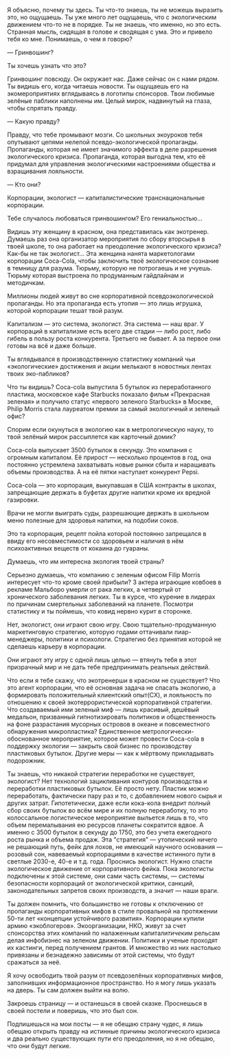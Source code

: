 Я объясню, почему ты здесь. Ты что-то знаешь, ты не можешь выразить это, но ощущаешь. Ты уже много лет ощущаешь, что с экологическим движением что-то не в порядке. Ты не знаешь, что именно, но это есть. Странная мысль, сидящая в голове и сводящая с ума. Это и привело тебя ко мне. Понимаешь, о чем я говорю?

— Гринвошинг?

Ты хочешь узнать что это?

Гринвошинг повсюду. Он окружает нас. Даже сейчас он с нами рядом. Ты видишь его, когда читаешь новости. Ты ощущаешь его на экомероприятиях вглядываясь в логотипы спонсоров. Твои любимые зелëные паблики наполнены им. Целый мирок, надвинутый на глаза, чтобы спрятать правду.

— Какую правду?

Правду, что тебе промывают мозги. Со школьных экоуроков тебя опутывают цепями нелепой псевдо-экологической пропаганды. Пропаганды, которая не имеет значимого эффекта в деле разрешения экологического кризиса. Пропаганда, которая выгодна тем, кто её придумал для управления экологическими настроениями общества и взращивания лояльности.

— Кто они?

Корпорации, экологист — капиталистические транснациональные корпорации.

Тебе случалось любоваться гринвошингом? Его гениальностью...

Видишь эту женщину в красном, она представилась как экотренер. Думаешь раз она организатор мероприятия по сбору вторсырья в твоей школе, то она работает на преодоление экологического кризиса? Как-бы не так экологист... Эта женщина нанята маркетологами корпорации Coca-Cola, чтобы заключить твоё экологическое сознание в темницу для разума. Тюрьму, которую не потрогаешь и не учуешь. Тюрьму которая выстроена по продуманным гайдлайнам и методичкам.

Миллионы людей живут во сне корпоративной псевдоэкологической пропаганды. Но эта пропаганда есть утопия — это лишь игрушка, которой корпорации тешат твой разум.

Капитализм — это система, экологист.
Эта система — наш враг. У корпораций в капитализме есть всего две стадии — либо рост, либо гибель в пользу роста конкурента. Третьего не бывает. А за первое они готовы на всё и даже больше.

Ты вглядывался в производственную статистику компаний чьи «экологические» достижения и акции мелькают в новостных лентах твоих эко-пабликов?

Что ты видишь? Coca-cola выпустила 5 бутылок из переработанного пластика, московское кафе Starbucks показало фильм «Прекрасная зеленая» и получило статус «первого зеленого Starbucks» в Москве, Philip Morris стала лауреатом премии за самый экологичный и зеленый офис?

Спорим если окунуться в экологию как в метрологическую науку, то твой зелёный мирок рассыплется как карточный домик?

Coca-cola выпускает 3500 бутылок в секунду. Это компания с огромным капиталом. Её прирост — несколько процентов в год, она постоянно устремлена захватывать новые рынки сбыта и наращивать объемы производства. А на её пятки наступает конкурент Pepsi.

Coca-cola — это корпорация, выкупавшая в США контракты в школах, запрещающие держать в буфетах другие напитки кроме их вредной газировки.

Врачи не могли выиграть суды, разрешающие держать в школьном меню полезные для здоровья напитки, на подобии соков.

Это та корпорация, рецепт пойла которой постоянно запрещался в ввиду его несовместимости со здоровьем и наличия в нём психоактивных веществ от кокаина до гуараны.

Думаешь, что им интересна экология твоей страны?

Серьезно думаешь, что компанию с зеленым офисом Filip Morris интересует что-то кроме своей прибыли? 3 актера играющие ковбоев в рекламе Мальборо умерли от рака легких, а четвертый от хронического заболевания легких. Ты в курсе, что курение в лидерах по причинам смертельных заболеваний на планете. Посмотри статистику и ты поймешь, что ковид нервно курит в сторонке.

Нет, экологист, они играют свою игру. Свою тщательно-продуманную маркетинговую стратегию, которую годами оттачивали пиар-менеджеры, политики и психологи. Стратегию без принятия которой не сделаешь карьеру в корпорации.

Они играют эту игру с одной лишь целью — втянуть тебя в этот призрачный мир и не дать тебе предпринимать реальных действий.

Что если я тебе скажу, что экотренерши в красном не существует? Что это агент корпорации, что её основная задача не спасать экологию, а формировать положительный клиентский опыт(CX), и лояльность по отношению к своей экотеррористической корпоративной стратегии. Что создаваемый ими зеленый миф — лишь красивый, дешёвый медальон, призванный гипнотизировать политиков и общественность на фоне разрастания мусорных островов в океане и повсеместного обнаружения микропластика?
Единственное метрологически-обоснованное мероприятие, которое может провести Coca-cola в поддержку экологии — закрыть свой бизнес по производству пластиковых бутылок. Другие меры — как к мёртвому прикладывать подорожник.

Ты знаешь, что никакой стратегии переработки не существует, экологист? Нет технологий зацикливания контуров производства и переработки пластиковых бутылок. Её просто нету. Пластик можно переработать, фактически пару раз и то, с добавлением нового сырья и других затрат. Гипотетически, даже если кока-кола внедрит полный сбор своих бутылок во всём мире и их полную переработку, то это колоссальное логистическое мероприятие выльется лишь в то, что объем перемалывания ею ресурсов планеты сократится вдвое. А именно с 3500 бутылок в секунду до 1750, это без учета ежегодного роста рынка и объема продаж. Эта "стратегия" — утопический ничего не решающий путь, фейк для лохов, не имеющий научного основания — розовый сон, навеваемый корпорациями в качестве истинного пути в светлые 2030-е, 40-е и т.д. года.
Проснись экологист. Нужно спасти экологическое движение от корпоративного фейка. Пока экологисты подключены к этой системе, они сами часть системы, — системы безопасности корпораций от экологической критики, санкций, законодательных запретов своих производств, а значит — наши враги.

Ты должен помнить, что большинство не готовы к отключению от пропаганды корпоративных мифов в стиле провальной на протяжении 50-ти лет «концепции устойчивого развития». Корпорации купили армию «экоблогеров». Экоорганизации, НКО, живут за счет спонсорства этих компаний по налаженным капитали$тиче$ким рельсам делая инфобизнес на зеленом движении. Политики и ученые проходят их кастинги, перед получением грантов. И множество из них настолько привязаны и безнадежно зависимы от этой системы, что будут сражаться за неё.

Я хочу освободить твой разум от псевдозелёных корпоративных мифов, заполнивших информационное пространство. Но я могу лишь указать на дверь. Ты сам должен выйти на волю.

Закроешь страницу — и останешься в своей сказке. Проснешься в своей постели и поверишь, что это был сон.

Подпишешься на мои посты — я не обещаю страну чудес, я лишь обещаю открыть правду на истинные причины экологического кризиса и два реально существующих пути его преодоления, но я не обещаю, что они будут легкие.

